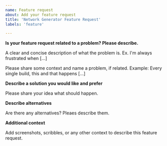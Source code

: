 ```yaml
---
name: Feature request
about: Add your feature request
title: 'Network Generator Feature Request'
labels: 'feature'

---
```


**Is your feature request related to a problem? Please describe.**

A clear and concise description of what the problem is. Ex. I'm always frustrated when [...]

Please share some context and name a problem, if related. 
Example: Every single build, this and that happens [...]

**Describe a solution you would like and prefer**

Please share your idea what should happen.

**Describe alternatives**

Are there any alternatives? Pleaes describe them.

**Additional context**

Add screenshots, scribbles, or any other context to describe this feature request.
